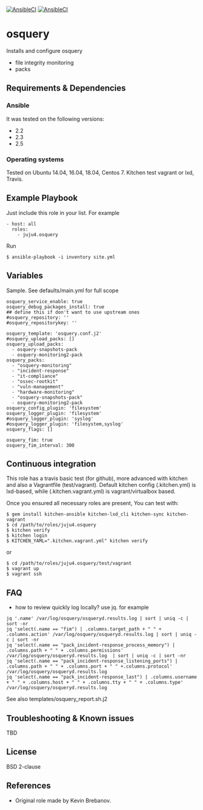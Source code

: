[![AnsibleCI](https://github.com/juju4/ansible-osquery/actions/workflows/default.yml/badge.svg)](https://github.com/juju4/ansible-osquery/actions/workflows/default.yml)
[![AnsibleCI](https://github.com/juju4/ansible-osquery/actions/workflows/default.yml/badge.svg?branch=devel)](https://github.com/juju4/ansible-osquery/actions/workflows/default.yml)
# osquery

Installs and configure osquery
* file integrity monitoring
* packs

## Requirements & Dependencies

### Ansible
It was tested on the following versions:
 * 2.2
 * 2.3
 * 2.5

### Operating systems

Tested on Ubuntu 14.04, 16.04, 18.04, Centos 7. Kitchen test vagrant or lxd, Travis.

## Example Playbook

Just include this role in your list.
For example

```
- host: all
  roles:
    - juju4.osquery
```

Run
```
$ ansible-playbook -i inventory site.yml
```

## Variables

Sample. See defaults/main.yml for full scope

```
osquery_service_enable: true
osquery_debug_packages_install: true
## define this if don't want to use upstream ones
#osquery_repository: ''
#osquery_repositorykey: ''

osquery_template: 'osquery.conf.j2'
#osquery_upload_packs: []
osquery_upload_packs:
  - osquery-snapshots-pack
  - osquery-monitoring2-pack
osquery_packs:
  - "osquery-monitoring"
  - "incident-response"
  - "it-compliance"
  - "ossec-rootkit"
  - "vuln-management"
  - "hardware-monitoring"
  - "osquery-snapshots-pack"
  - osquery-monitoring2-pack
osquery_config_plugin: 'filesystem'
osquery_logger_plugin: 'filesystem'
#osquery_logger_plugin: 'syslog'
#osquery_logger_plugin: 'filesystem,syslog'
osquery_flags: []

osquery_fim: true
osquery_fim_interval: 300
```

## Continuous integration

This role has a travis basic test (for github), more advanced with kitchen and also a Vagrantfile (test/vagrant).
Default kitchen config (.kitchen.yml) is lxd-based, while (.kitchen.vagrant.yml) is vagrant/virtualbox based.

Once you ensured all necessary roles are present, You can test with:
```
$ gem install kitchen-ansible kitchen-lxd_cli kitchen-sync kitchen-vagrant
$ cd /path/to/roles/juju4.osquery
$ kitchen verify
$ kitchen login
$ KITCHEN_YAML=".kitchen.vagrant.yml" kitchen verify
```
or
```
$ cd /path/to/roles/juju4.osquery/test/vagrant
$ vagrant up
$ vagrant ssh
```

## FAQ

* how to review quickly log locally?
use jq. for example
```
jq '.name' /var/log/osquery/osqueryd.results.log | sort | uniq -c | sort -nr
jq 'select(.name == "fim") | .columns.target_path + " " + .columns.action' /var/log/osquery/osqueryd.results.log | sort | uniq -c | sort -nr
jq 'select(.name == "pack_incident-response_process_memory") | .columns.path + " " + .columns.permissions' /var/log/osquery/osqueryd.results.log  | sort | uniq -c | sort -nr
jq 'select(.name == "pack_incident-response_listening_ports") | .columns.path + " " + .columns.port + " " +.columns.protocol' /var/log/osquery/osqueryd.results.log
jq 'select(.name == "pack_incident-response_last") | .columns.username + " " + .columns.host + " " + .columns.tty + " " + .columns.type' /var/log/osquery/osqueryd.results.log
```
See also templates/osquery_report.sh.j2

## Troubleshooting & Known issues

TBD

## License

BSD 2-clause

## References

* Original role made by Kevin Brebanov.

